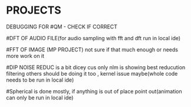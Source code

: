 # PROJECTS

DEBUGGING FOR
#QM - CHECK IF CORRECT

#DFT OF AUDIO FILE(for audio sampling with fft and dft run in local ide)

#FFT OF IMAGE (MP PROJECT) not sure if that much enough or needs more work on it

#DIP NOISE REDUC is a bit dicey cus only nlm is showing best reducution filtering others should be doing it too , kernel issue maybe(whole code needs to be run in local ide)

#Spherical is done mostly, if anything is out of place point out(animation can only be run in local ide)
